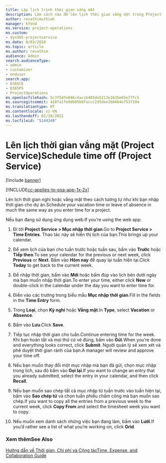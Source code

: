 ```yaml
---
title: Lập lịch trình thời gian vắng mặt
description: Làm cách nào để lên lịch thời gian vắng mặt trong Project Service
author: revathimuthiah
manager: kfend
ms.service: project-operations
ms.custom:
- dyn365-projectservice
ms.date: 8/03/2018
ms.topic: article
ms.author: revathim
audience: Admin
search.audienceType:
- admin
- customizer
- enduser
search.app:
- D365CE
- D365PS
- ProjectOperations
ms.openlocfilehash: 5c3f5dfe846c4accb485de5213e1635e65e77fc5
ms.sourcegitcommit: 418fa1fe9d605b8faccc2d5dee1b04b4e753f194
ms.translationtype: HT
ms.contentlocale: vi-VN
ms.lasthandoff: 02/10/2021
ms.locfileid: "5144349"
---
```

# <a name="schedule-time-off-project-service"></a><span data-ttu-id="b4c71-103">Lên lịch thời gian vắng mặt (Project Service)</span><span class="sxs-lookup"><span data-stu-id="b4c71-103">Schedule time off (Project Service)</span></span>

[!include [banner](../includes/psa-now-project-operations.md)]

[!INCLUDE[cc-applies-to-psa-app-1x-2x](../includes/cc-applies-to-psa-app-1x-2x.md)]

<span data-ttu-id="b4c71-104">Lên lịch thời gian nghỉ hoặc vắng mặt theo cách tương tự như khi bạn nhập thời gian cho dự án.</span><span class="sxs-lookup"><span data-stu-id="b4c71-104">Schedule your vacation time or leave of absence in much the same way as you enter time for a project.</span></span>  
  
 <span data-ttu-id="b4c71-105">Nếu bạn đang sử dụng ứng dụng web:</span><span class="sxs-lookup"><span data-stu-id="b4c71-105">If you’re using the web app:</span></span>  
  
1.  <span data-ttu-id="b4c71-106">Đi tới **Project Service > Mục nhập thời gian**.</span><span class="sxs-lookup"><span data-stu-id="b4c71-106">Go to **Project Service > Time Entries**.</span></span> <span data-ttu-id="b4c71-107">Thao tác này sẽ hiển thị lịch của bạn.</span><span class="sxs-lookup"><span data-stu-id="b4c71-107">This brings up your calendar.</span></span>  
  
2.  <span data-ttu-id="b4c71-108">Để xem lịch của bạn cho tuần trước hoặc tuần sau, bấm vào **Trước** hoặc **Tiếp theo**.</span><span class="sxs-lookup"><span data-stu-id="b4c71-108">To see your calendar for the previous or next week, click **Previous** or **Next**.</span></span> <span data-ttu-id="b4c71-109">Bấm vào **Hôm nay** để quay lại tuần hiện tại.</span><span class="sxs-lookup"><span data-stu-id="b4c71-109">Click **Today** to get back to the current week.</span></span>  
  
3.  <span data-ttu-id="b4c71-110">Để nhập thời gian, bấm vào **Mới** hoặc bấm đúp vào lịch bên dưới ngày mà bạn muốn nhập thời gian.</span><span class="sxs-lookup"><span data-stu-id="b4c71-110">To enter your time, either click **New** or double-click in the calendar under the day you want to enter time for.</span></span>  
  
4.  <span data-ttu-id="b4c71-111">Điền vào các trường trong biểu mẫu **Mục nhập thời gian**.</span><span class="sxs-lookup"><span data-stu-id="b4c71-111">Fill in the fields in the **Time Entry** form.</span></span>  
  
5.  <span data-ttu-id="b4c71-112">Trong **Loại**, chọn **Kỳ nghỉ** hoặc **Vắng mặt**.</span><span class="sxs-lookup"><span data-stu-id="b4c71-112">In **Type**, select **Vacation** or **Absence**.</span></span>  
  
6.  <span data-ttu-id="b4c71-113">Bấm vào **Lưu**.</span><span class="sxs-lookup"><span data-stu-id="b4c71-113">Click **Save**.</span></span>  
  
7.  <span data-ttu-id="b4c71-114">Tiếp tục nhập thời gian cho tuần.</span><span class="sxs-lookup"><span data-stu-id="b4c71-114">Continue entering time for the week.</span></span> <span data-ttu-id="b4c71-115">Khi bạn hoàn tất và mọi thứ có vẻ đúng, bấm vào **Gửi**.</span><span class="sxs-lookup"><span data-stu-id="b4c71-115">When you’re done and everything looks correct, click **Submit**.</span></span> <span data-ttu-id="b4c71-116">Người quản lý sẽ xem xét và phê duyệt thời gian rảnh của bạn.</span><span class="sxs-lookup"><span data-stu-id="b4c71-116">A manager will review and approve your time off.</span></span>  
  
8.  <span data-ttu-id="b4c71-117">Nếu bạn muốn thay đổi một mục nhập mà bạn đã gửi, chọn mục nhập trong lịch, sau đó bấm vào **Gọi lại**.</span><span class="sxs-lookup"><span data-stu-id="b4c71-117">If you want to change an entry that you already submitted, select the entry in your calendar, and then click **Recall**.</span></span>  
  
9. <span data-ttu-id="b4c71-118">Nếu bạn muốn sao chép tất cả mục nhập từ tuần trước vào tuần hiện tại, bấm vào **Sao chép từ** và chọn tuần phiếu chấm công mà bạn muốn sao chép.</span><span class="sxs-lookup"><span data-stu-id="b4c71-118">If you want to copy all the entries from a previous week to the current week, click **Copy From** and select the timesheet week you want to copy.</span></span>  
  
10. <span data-ttu-id="b4c71-119">Nếu muốn xem danh sách những việc bạn đang làm, bấm vào **Lưới**.</span><span class="sxs-lookup"><span data-stu-id="b4c71-119">If you’d rather see a list of what you’re working on, click **Grid**.</span></span>  
  
### <a name="see-also"></a><span data-ttu-id="b4c71-120">Xem thêm</span><span class="sxs-lookup"><span data-stu-id="b4c71-120">See Also</span></span>  
 [<span data-ttu-id="b4c71-121">Hướng dẫn về Thời gian, Chi phí và Cộng tác</span><span class="sxs-lookup"><span data-stu-id="b4c71-121">Time, Expense, and Collaboration Guide</span></span>](../psa/time-expense-collaboration-guide.md)
